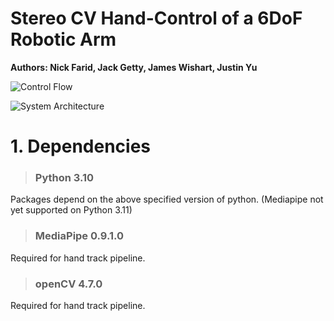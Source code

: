 # Stereo CV Hand-Control of a 6DoF Robotic Arm
**Authors: Nick Farid, Jack Getty, James Wishart, Justin Yu** 

![Control Flow](https://raw.githubusercontent.com/uynitsuj/Project_EECS452/main/Project%20Documents/ControlFlow.png?raw=true)

![System Architecture](https://raw.githubusercontent.com/uynitsuj/Project_EECS452/main/Project%20Documents/SystemArchitecture.png?raw=true)

# 1. Dependencies

> ### Python 3.10
Packages depend on the above specified version of python. (Mediapipe not yet supported on Python 3.11)

> ### MediaPipe 0.9.1.0
Required for hand track pipeline.

> ### openCV 4.7.0
Required for hand track pipeline.


